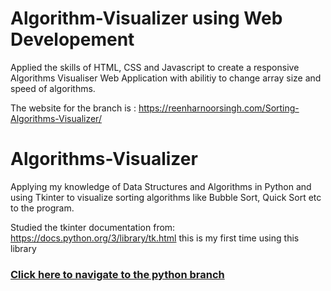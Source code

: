 
# Algorithm-Visualizer using Web Developement 

Applied the skills of HTML, CSS and Javascript to create a responsive Algorithms Visualiser Web Application with abilitiy to change array size and speed of algorithms. 

The website for the branch is : https://reenharnoorsingh.com/Sorting-Algorithms-Visualizer/

# Algorithms-Visualizer
 
Applying my knowledge of Data Structures and Algorithms in Python and using Tkinter to visualize sorting algorithms like Bubble Sort, Quick Sort etc to the program. 

Studied the tkinter documentation from: https://docs.python.org/3/library/tk.html  this is my first time using this library

<a href="https://github.com/reenharnoorsingh/Sorting-Algorithms-Visualizer"><h3>Click here to navigate to the python branch</h3></a>
